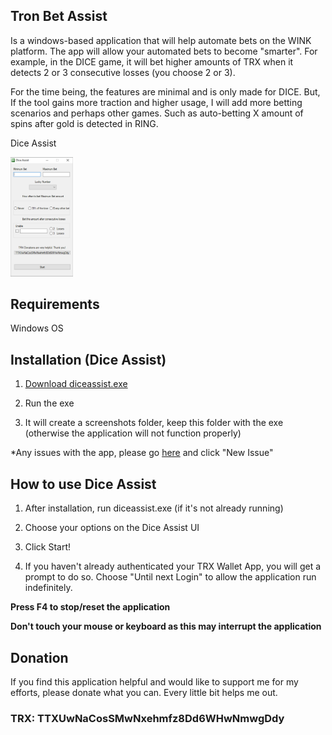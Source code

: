## Tron Bet Assist

Is a windows-based application that will help automate bets on the WINK platform. The app will allow your automated bets to become "smarter". For example, in the DICE game, it will bet higher amounts of TRX when it detects 2 or 3 consecutive losses (you choose 2 or 3).

For the time being, the features are minimal and is only made for DICE. But, If the tool gains more traction and higher usage, I will add more betting scenarios and perhaps other games. Such as auto-betting X amount of spins after gold is detected in RING.

Dice Assist

<img src="https://raw.githubusercontent.com/TronBetAssist/TronBetAssist.github.io/master/diceassist_screenshot.png" width="100">

## Requirements
Windows OS

## Installation (Dice Assist)
1. <a href="diceassist.exe">Download diceassist.exe</a>

2. Run the exe

3. It will create a screenshots folder, keep this folder with the exe (otherwise the application will not function properly)


*Any issues with the app, please go [here](https://github.com/TronBetAssist/TronBetAssist.github.io/issues) and click "New Issue"

## How to use Dice Assist
1. After installation, run diceassist.exe (if it's not already running)

2. Choose your options on the Dice Assist UI

3. Click Start!

4. If you haven't already authenticated your TRX Wallet App, you will get a prompt to do so. Choose "Until next Login" to allow the application run indefinitely.

**Press F4 to stop/reset the application**

**Don't touch your mouse or keyboard as this may interrupt the application**

## Donation
If you find this application helpful and would like to support me for my efforts, please donate what you can. Every little bit helps me out.

### TRX: TTXUwNaCosSMwNxehmfz8Dd6WHwNmwgDdy
